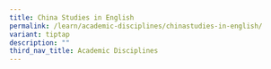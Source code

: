```yaml
---
title: China Studies in English
permalink: /learn/academic-disciplines/chinastudies-in-english/
variant: tiptap
description: ""
third_nav_title: Academic Disciplines
---
```

<p></p>